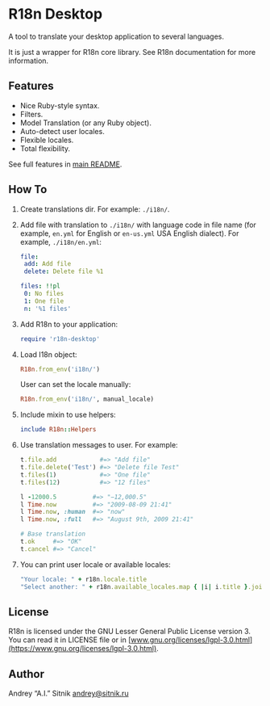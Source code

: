 # R18n Desktop

A tool to translate your desktop application to several languages.

It is just a wrapper for R18n core library. See R18n documentation for more
information.

## Features

* Nice Ruby-style syntax.
* Filters.
* Model Translation (or any Ruby object).
* Auto-detect user locales.
* Flexible locales.
* Total flexibility.

See full features in [main README](https://github.com/r18n/r18n/blob/master/README.md).

## How To

1. Create translations dir. For example: `./i18n/`.
2. Add file with translation to `./i18n/` with language code in file name
   (for example, `en.yml` for English or `en-us.yml` USA English dialect).
   For example, `./i18n/en.yml`:

     ```yaml
    file:
      add: Add file
      delete: Delete file %1

    files: !!pl
      0: No files
      1: One file
      n: '%1 files'
     ```

3. Add R18n to your application:

     ```ruby
    require 'r18n-desktop'
     ```

4. Load I18n object:

     ```ruby
    R18n.from_env('i18n/')
     ```
   User can set the locale manually:

     ```ruby
    R18n.from_env('i18n/', manual_locale)
     ```

5. Include mixin to use helpers:

     ```ruby
    include R18n::Helpers
     ```

6. Use translation messages to user. For example:

     ```ruby
    t.file.add            #=> "Add file"
    t.file.delete('Test') #=> "Delete file Test"
    t.files(1)            #=> "One file"
    t.files(12)           #=> "12 files"

    l -12000.5          #=> "−12,000.5"
    l Time.now          #=> "2009-08-09 21:41"
    l Time.now, :human  #=> "now"
    l Time.now, :full   #=> "August 9th, 2009 21:41"

    # Base translation
    t.ok     #=> "OK"
    t.cancel #=> "Cancel"
     ```

7. You can print user locale or available locales:

     ```ruby
    "Your locale: " + r18n.locale.title
    "Select another: " + r18n.available_locales.map { |i| i.title }.join(', ')
     ```

## License

R18n is licensed under the GNU Lesser General Public License version 3.
You can read it in LICENSE file or in [www.gnu.org/licenses/lgpl-3.0.html](https://www.gnu.org/licenses/lgpl-3.0.html).

## Author

Andrey “A.I.” Sitnik [andrey@sitnik.ru](mailto:andrey@sitnik.ru)
